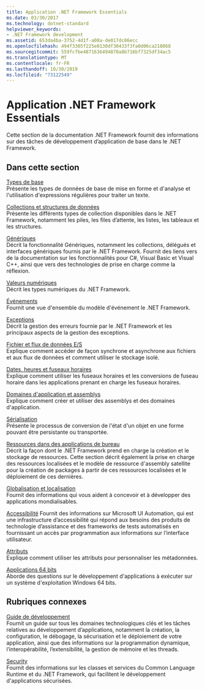 ```yaml
---
title: Application .NET Framework Essentials
ms.date: 03/30/2017
ms.technology: dotnet-standard
helpviewer_keywords:
- .NET Framework development
ms.assetid: 653da4ba-3752-4d1f-a08a-de017dc86ecc
ms.openlocfilehash: 494f3305f225e0130df30433f3fa0d06ca218068
ms.sourcegitcommit: 559fcfbe4871636494870a8b716bf7325df34ac5
ms.translationtype: MT
ms.contentlocale: fr-FR
ms.lasthandoff: 10/30/2019
ms.locfileid: "73122549"
---
```

# <a name="net-framework-application-essentials"></a>Application .NET Framework Essentials
Cette section de la documentation .NET Framework fournit des informations sur des tâches de développement d’application de base dans le .NET Framework.  
  
## <a name="in-this-section"></a>Dans cette section  
 [Types de base](../../docs/standard/base-types/index.md)  
 Présente les types de données de base de mise en forme et d'analyse et l'utilisation d'expressions régulières pour traiter un texte.  
  
 [Collections et structures de données](../../docs/standard/collections/index.md)  
 Présente les différents types de collection disponibles dans le .NET Framework, notamment les piles, les files d’attente, les listes, les tableaux et les structures.  
  
 [Génériques](../../docs/standard/generics/index.md)  
 Décrit la fonctionnalité Génériques, notamment les collections, délégués et interfaces génériques fournis par le .NET Framework. Fournit des liens vers de la documentation sur les fonctionnalités pour C#, Visual Basic et Visual C++, ainsi que vers des technologies de prise en charge comme la réflexion.  
  
 [Valeurs numériques](../../docs/standard/numerics.md)  
 Décrit les types numériques du .NET Framework.  
  
 [Événements](../../docs/standard/events/index.md)  
 Fournit une vue d'ensemble du modèle d'événement le .NET Framework.  
  
 [Exceptions](../../docs/standard/exceptions/index.md)  
 Décrit la gestion des erreurs fournie par le .NET Framework et les principaux aspects de la gestion des exceptions.  
  
 [Fichier et flux de données E/S](../../docs/standard/io/index.md)  
 Explique comment accéder de façon synchrone et asynchrone aux fichiers et aux flux de données et comment utiliser le stockage isolé.  
  
 [Dates, heures et fuseaux horaires](../../docs/standard/datetime/index.md)  
 Explique comment utiliser les fuseaux horaires et les conversions de fuseau horaire dans les applications prenant en charge les fuseaux horaires.  
  
 [Domaines d'application et assemblys](../../docs/framework/app-domains/index.md)  
 Explique comment créer et utiliser des assemblys et des domaines d'application.  
  
 [Sérialisation](../../docs/standard/serialization/index.md)  
 Présente le processus de conversion de l'état d'un objet en une forme pouvant être persistante ou transportée.  
  
 [Ressources dans des applications de bureau](../../docs/framework/resources/index.md)  
 Décrit la façon dont le .NET Framework prend en charge la création et le stockage de ressources. Cette section décrit également la prise en charge des ressources localisées et le modèle de ressource d'assembly satellite pour la création de packages à partir de ces ressources localisées et le déploiement de ces dernières.  
  
 [Globalisation et localisation](../../docs/standard/globalization-localization/index.md)  
 Fournit des informations qui vous aident à concevoir et à développer des applications mondialisables.  
  
 [Accessibilité](../../docs/framework/ui-automation/index.md) Fournit des informations sur Microsoft UI Automation, qui est une infrastructure d’accessibilité qui répond aux besoins des produits de technologie d’assistance et des frameworks de tests automatisés en fournissant un accès par programmation aux informations sur l’interface utilisateur.  
  
 [Attributs](../../docs/standard/attributes/index.md)  
 Explique comment utiliser les attributs pour personnaliser les métadonnées.  
  
 [Applications 64 bits](../../docs/framework/64-bit-apps.md)  
 Aborde des questions sur le développement d'applications à exécuter sur un système d'exploitation Windows 64 bits.  
  
## <a name="related-sections"></a>Rubriques connexes  
 [Guide de développement](../../docs/framework/development-guide.md)  
 Fournit un guide sur tous les domaines technologiques clés et les tâches relatives au développement d’applications, notamment la création, la configuration, le débogage, la sécurisation et le déploiement de votre application, ainsi que des informations sur la programmation dynamique, l’interopérabilité, l’extensibilité, la gestion de mémoire et les threads.  
  
 [Security](../../docs/standard/security/index.md)  
 Fournit des informations sur les classes et services du Common Language Runtime et du .NET Framework, qui facilitent le développement d'applications sécurisées.
